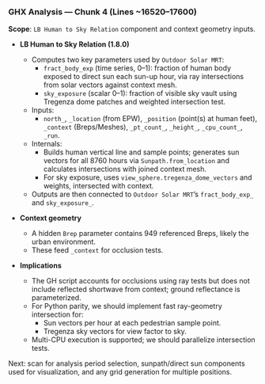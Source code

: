 ### GHX Analysis — Chunk 4 (Lines ~16520–17600)

**Scope**: `LB Human to Sky Relation` component and context geometry inputs.

- **LB Human to Sky Relation (1.8.0)**
  - Computes two key parameters used by `Outdoor Solar MRT`:
    - `fract_body_exp` (time series, 0–1): fraction of human body exposed to direct sun each sun-up hour, via ray intersections from solar vectors against context mesh.
    - `sky_exposure` (scalar 0–1): fraction of visible sky vault using Tregenza dome patches and weighted intersection test.
  - Inputs:
    - `north_`, `_location` (from EPW), `_position` (point(s) at human feet), `_context` (Breps/Meshes), `_pt_count_`, `_height_`, `_cpu_count_`, `_run`.
  - Internals:
    - Builds human vertical line and sample points; generates sun vectors for all 8760 hours via `Sunpath.from_location` and calculates intersections with joined context mesh.
    - For sky exposure, uses `view_sphere.tregenza_dome_vectors` and weights, intersected with context.
  - Outputs are then connected to `Outdoor Solar MRT`’s `fract_body_exp_` and `sky_exposure_`.

- **Context geometry**
  - A hidden `Brep` parameter contains 949 referenced Breps, likely the urban environment.
  - These feed `_context` for occlusion tests.

- **Implications**
  - The GH script accounts for occlusions using ray tests but does not include reflected shortwave from context; ground reflectance is parameterized.
  - For Python parity, we should implement fast ray-geometry intersection for:
    - Sun vectors per hour at each pedestrian sample point.
    - Tregenza sky vectors for view factor to sky.
  - Multi-CPU execution is supported; we should parallelize intersection tests.

Next: scan for analysis period selection, sunpath/direct sun components used for visualization, and any grid generation for multiple positions.


